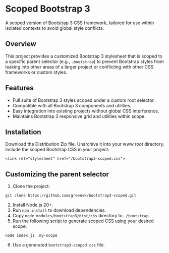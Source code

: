 # Scoped Bootstrap 3

A scoped version of Bootstrap 3 CSS framework, tailored for use within isolated contexts to avoid global style conflicts.

## Overview

This project provides a customized Bootstrap 3 stylesheet that is scoped to a specific parent selector (e.g., `.bootstrap`) to prevent Bootstrap styles from leaking into other areas of a larger project or conflicting with other CSS frameworks or custom styles.

## Features

- Full suite of Bootstrap 3 styles scoped under a custom root selector.
- Compatible with all Bootstrap 3 components and utilities.
- Easy integration into existing projects without global CSS interference.
- Maintains Bootstrap 3 responsive grid and utilities within scope.

## Installation

Download the Distribution Zip file. Unarchive it into your www root directory.
Include the scoped Bootstrap CSS in your project:

```
<link rel="stylesheet" href="/bootstrap3-scoped.css">

```

## Customizing the parent selector

1. Clone the project:

```
git clone https://github.com/greensk/bootstrap3-scoped.git
```

2. Install Node.js 20+.
3. Run `npm install` to download dependencies.
4. Copy `node_modules/bootstrap3/dist/css` directory to `./bootstrap`
5. Run the following script to generate scoped CSS using your desired scope:

```
node index.js .my-scope
```

6. Use a generated `bootstrap3-scoped.css` file.
